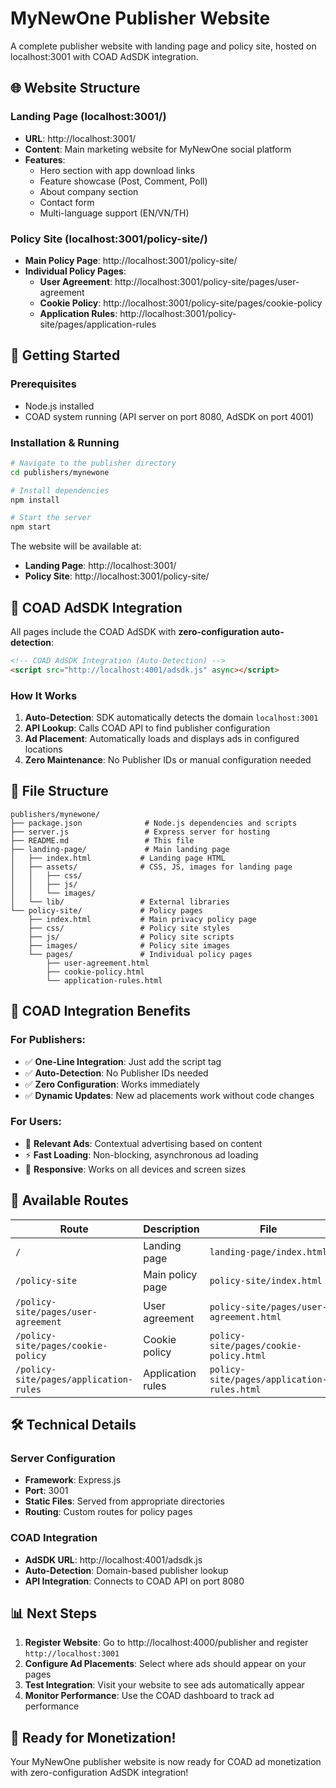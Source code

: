 # MyNewOne Publisher Website

A complete publisher website with landing page and policy site, hosted on localhost:3001 with COAD AdSDK integration.

## 🌐 Website Structure

### Landing Page (localhost:3001/)
- **URL**: http://localhost:3001/
- **Content**: Main marketing website for MyNewOne social platform
- **Features**: 
  - Hero section with app download links
  - Feature showcase (Post, Comment, Poll)
  - About company section
  - Contact form
  - Multi-language support (EN/VN/TH)

### Policy Site (localhost:3001/policy-site/)
- **Main Policy Page**: http://localhost:3001/policy-site/
- **Individual Policy Pages**:
  - **User Agreement**: http://localhost:3001/policy-site/pages/user-agreement
  - **Cookie Policy**: http://localhost:3001/policy-site/pages/cookie-policy
  - **Application Rules**: http://localhost:3001/policy-site/pages/application-rules

## 🚀 Getting Started

### Prerequisites
- Node.js installed
- COAD system running (API server on port 8080, AdSDK on port 4001)

### Installation & Running
```bash
# Navigate to the publisher directory
cd publishers/mynewone

# Install dependencies
npm install

# Start the server
npm start
```

The website will be available at:
- **Landing Page**: http://localhost:3001/
- **Policy Site**: http://localhost:3001/policy-site/

## 🔧 COAD AdSDK Integration

All pages include the COAD AdSDK with **zero-configuration auto-detection**:

```html
<!-- COAD AdSDK Integration (Auto-Detection) -->
<script src="http://localhost:4001/adsdk.js" async></script>
```

### How It Works
1. **Auto-Detection**: SDK automatically detects the domain `localhost:3001`
2. **API Lookup**: Calls COAD API to find publisher configuration
3. **Ad Placement**: Automatically loads and displays ads in configured locations
4. **Zero Maintenance**: No Publisher IDs or manual configuration needed

## 📁 File Structure

```
publishers/mynewone/
├── package.json              # Node.js dependencies and scripts
├── server.js                 # Express server for hosting
├── README.md                 # This file
├── landing-page/             # Main landing page
│   ├── index.html           # Landing page HTML
│   ├── assets/              # CSS, JS, images for landing page
│   │   ├── css/
│   │   ├── js/
│   │   └── images/
│   └── lib/                 # External libraries
└── policy-site/             # Policy pages
    ├── index.html           # Main privacy policy page
    ├── css/                 # Policy site styles
    ├── js/                  # Policy site scripts
    ├── images/              # Policy site images
    └── pages/               # Individual policy pages
        ├── user-agreement.html
        ├── cookie-policy.html
        └── application-rules.html
```

## 🎯 COAD Integration Benefits

### For Publishers:
- ✅ **One-Line Integration**: Just add the script tag
- ✅ **Auto-Detection**: No Publisher IDs needed
- ✅ **Zero Configuration**: Works immediately
- ✅ **Dynamic Updates**: New ad placements work without code changes

### For Users:
- 🎯 **Relevant Ads**: Contextual advertising based on content
- ⚡ **Fast Loading**: Non-blocking, asynchronous ad loading
- 📱 **Responsive**: Works on all devices and screen sizes

## 🔗 Available Routes

| Route | Description | File |
|-------|-------------|------|
| `/` | Landing page | `landing-page/index.html` |
| `/policy-site` | Main policy page | `policy-site/index.html` |
| `/policy-site/pages/user-agreement` | User agreement | `policy-site/pages/user-agreement.html` |
| `/policy-site/pages/cookie-policy` | Cookie policy | `policy-site/pages/cookie-policy.html` |
| `/policy-site/pages/application-rules` | Application rules | `policy-site/pages/application-rules.html` |

## 🛠️ Technical Details

### Server Configuration
- **Framework**: Express.js
- **Port**: 3001
- **Static Files**: Served from appropriate directories
- **Routing**: Custom routes for policy pages

### COAD Integration
- **AdSDK URL**: http://localhost:4001/adsdk.js
- **Auto-Detection**: Domain-based publisher lookup
- **API Integration**: Connects to COAD API on port 8080

## 📊 Next Steps

1. **Register Website**: Go to http://localhost:4000/publisher and register `http://localhost:3001`
2. **Configure Ad Placements**: Select where ads should appear on your pages
3. **Test Integration**: Visit your website to see ads automatically appear
4. **Monitor Performance**: Use the COAD dashboard to track ad performance

## 🎉 Ready for Monetization!

Your MyNewOne publisher website is now ready for COAD ad monetization with zero-configuration AdSDK integration!
